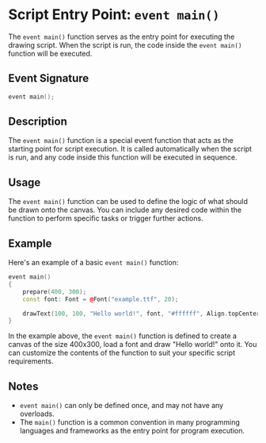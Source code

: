 # Script Entry Point: `event main()`

The `event main()` function serves as the entry point for executing the drawing script. When the script is run, the code inside the `event main()` function will be executed.

## Event Signature

```cpp
event main();
```

## Description

The `event main()` function is a special event function that acts as the starting point for script execution. It is called automatically when the script is run, and any code inside this function will be executed in sequence.

## Usage

The `event main()` function can be used to define the logic of what should be drawn onto the canvas. You can include any desired code within the function to perform specific tasks or trigger further actions.

## Example

Here's an example of a basic `event main()` function:

```cpp
event main()
{
    prepare(400, 300);
    const font: Font = @Font("example.ttf", 20);

    drawText(100, 100, "Hello world!", font, "#ffffff", Align.topCenter);
}
```

In the example above, the `event main()` function is defined to create a canvas of the size 400x300, load a font and draw "Hello world!" onto it. You can customize the contents of the function to suit your specific script requirements.

## Notes

- `event main()` can only be defined once, and may not have any overloads.
- The `main()` function is a common convention in many programming languages and frameworks as the entry point for program execution.

